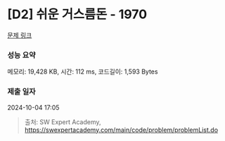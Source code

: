 # [D2] 쉬운 거스름돈 - 1970 

[문제 링크](https://swexpertacademy.com/main/code/problem/problemDetail.do?contestProbId=AV5PsIl6AXIDFAUq) 

### 성능 요약

메모리: 19,428 KB, 시간: 112 ms, 코드길이: 1,593 Bytes

### 제출 일자

2024-10-04 17:05



> 출처: SW Expert Academy, https://swexpertacademy.com/main/code/problem/problemList.do